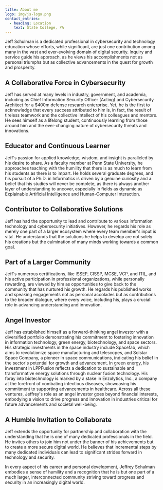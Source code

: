 ```yaml
---
title: About me
logo: img/js-logo.png
contact_entries:
  - heading: Location
    text: State College, PA
---
```

Jeff Schulman is a dedicated professional in cybersecurity and technology education whose efforts, while significant, are just one contribution among many in the vast and ever-evolving domain of digital security. Inquiry and service guide his approach, as he views his accomplishments not as personal triumphs but as collective advancements in the quest for growth and prosperity.


## A Collaborative Force in Cybersecurity

Jeff has served at many levels in industry, government, and academia, including as Chief Information Security Officer (Acting) and Cybersecurity Architect for a $400m defense research enterprise. Yet, he is the first to acknowledge that every success attributed to him is, in fact, the result of tireless teamwork and the collective intellect of his colleagues and mentors. He sees himself as a lifelong student, continuously learning from those around him and the ever-changing nature of cybersecurity threats and innovations.


## Educator and Continuous Learner

Jeff's passion for applied knowledge, wisdom, and insight is paralleled by his desire to share. As a faculty member at Penn State University, he approaches teaching with the humility that there is as much to learn from his students as there is to impart. He holds several graduate degrees, and his pursuit of a Ph.D. in Informatics is driven by a genuine curiosity and a belief that his studies will never be complete, as there is always another layer of understanding to uncover, especially in fields as dynamic as Explainable Artificial Intelligence and Human-Computer Interaction.


## Contributor to Collaborative Solutions

Jeff has had the opportunity to lead and contribute to various information technology and cybersecurity initiatives. However, he regards his role as merely one part of a larger ecosystem where every team member's input is vital. He understands that the solutions he helps to develop are not solely his creations but the culmination of many minds working towards a common goal.

## Part of a Larger Community

Jeff's numerous certifications, like ISSEP, CISSP, MCSE, VCP, and ITIL, and his active participation in professional organizations, while personally rewarding, are viewed by him as opportunities to give back to the community that has nurtured his growth. He regards his published works and speaking engagements not as personal accolades but as contributions to the broader dialogue, where every voice, including his, plays a crucial role in advancing understanding and innovation.

## Angel Investor

Jeff has established himself as a forward-thinking angel investor with a diversified portfolio demonstrating his commitment to fostering innovation in information technology, green energy, biotechnology, and space sectors. His strategic investments in the space industry include Spacefab, which aims to revolutionize space manufacturing and telescopes, and Solstar Space Company, a pioneer in space communications, indicating his belief in the sector's potential for growth and advancement. In green energy, his investment in LPPFusion reflects a dedication to sustainable and transformative energy solutions through nuclear fusion technology. His foray into biotechnology is marked by a stake in Enzolytics, Inc., a company at the forefront of combating infectious diseases, showcasing his commitment to supporting advancements in healthcare. Across all these ventures, Jeffrey's role as an angel investor goes beyond financial interests, embodying a vision to drive progress and innovation in industries critical for future advancements and societal well-being.

## A Humble Invitation to Collaborate

Jeff extends the opportunity for partnership and collaboration with the understanding that he is one of many dedicated professionals in the field. He invites others to join him not under the banner of his achievements but to create a more secure digital world. He believes that incremental steps by many dedicated individuals can lead to significant strides forward in technology and security.

In every aspect of his career and personal development, Jeffrey Schulman embodies a sense of humility and a recognition that he is but one part of a much larger, interconnected community striving toward progress and security in an increasingly digital world.
